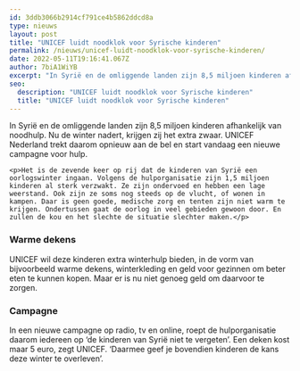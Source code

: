 ```yaml
---
id: 3ddb3066b2914cf791ce4b5862ddcd8a
type: nieuws
layout: post
title: "UNICEF luidt noodklok voor Syrische kinderen"
permalink: /nieuws/unicef-luidt-noodklok-voor-syrische-kinderen/
date: 2022-05-11T19:16:41.067Z
author: 7biA1WiYB
excerpt: "In Syrië en de omliggende landen zijn 8,5 miljoen kinderen afhankelijk van noodhulp. Nu de winter nadert, krijgen zij het extra zwaar. UNICEF Nederland trekt daarom opnieuw aan de bel en start vandaag een nieuwe campagne voor hulp.  "
seo:
  description: "UNICEF luidt noodklok voor Syrische kinderen"
  title: "UNICEF luidt noodklok voor Syrische kinderen"
---
```

In Syrië en de omliggende landen zijn 8,5 miljoen kinderen afhankelijk van noodhulp. Nu de winter nadert, krijgen zij het extra zwaar. UNICEF Nederland trekt daarom opnieuw aan de bel en start vandaag een nieuwe campagne voor hulp.  

    <p>Het is de zevende keer op rij dat de kinderen van Syrië een oorlogswinter ingaan. Volgens de hulporganisatie zijn 1,5 miljoen kinderen al sterk verzwakt. Ze zijn ondervoed en hebben een lage weerstand. Ook zijn ze soms nog steeds op de vlucht, of wonen in kampen. Daar is geen goede, medische zorg en tenten zijn niet warm te krijgen. Ondertussen gaat de oorlog in veel gebieden gewoon door. En zullen de kou en het slechte de situatie slechter maken.</p>
<h3>Warme dekens</h3>
<p>UNICEF wil deze kinderen extra winterhulp bieden, in de vorm van bijvoorbeeld warme dekens, winterkleding en geld voor gezinnen om beter eten te kunnen kopen. Maar er is nu niet genoeg geld om daarvoor te zorgen.</p>
<h3>Campagne</h3>
<p>In een nieuwe campagne op radio, tv en online, roept de hulporganisatie daarom iedereen op ‘de kinderen van Syrië niet te vergeten’. Een deken kost maar 5 euro, zegt UNICEF. ‘Daarmee geef je bovendien kinderen de kans deze winter te overleven’.</p>  
